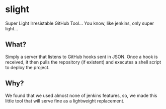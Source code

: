 slight
======

Super Light Irresistable GitHub Tool... You know, like jenkins, only super light...

## What? ##

Simply a server that listens to GitHub hooks sent in JSON. Once a hook is received, 
it then pulls the repository (if existent) and executes a shell script to deploy the project.

## Why? ##

We found that we used almost none of jenkins features, so, we made this little tool that 
will serve fine as a lightweight replacement.